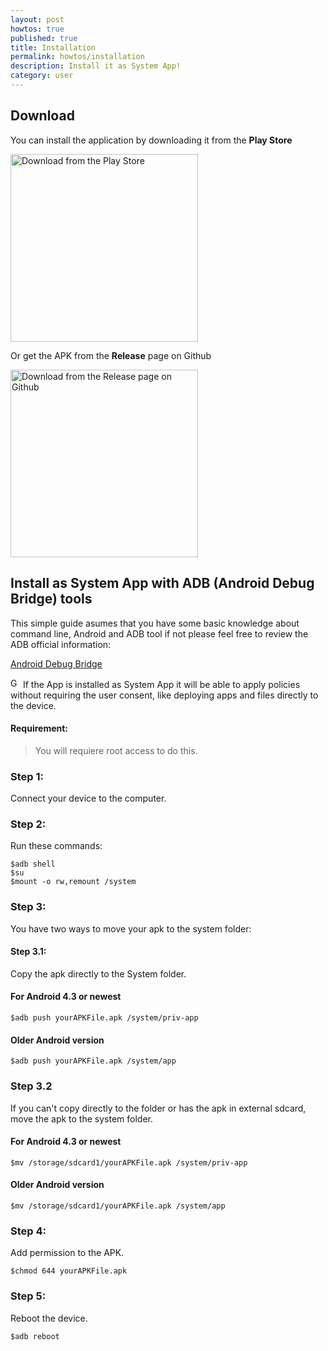 ```yaml
---
layout: post
howtos: true
published: true
title: Installation
permalink: howtos/installation
description: Install it as System App!
category: user
---
```


## Download

You can install the application by downloading it from the **Play Store**

<a href="https://play.google.com/store/apps/details?id=org.flyve.mdm.agent" target="_blank"><img src="https://user-images.githubusercontent.com/663460/26973322-4ddf78a4-4d16-11e7-8b58-4c03b4bc2490.png" width="300" alt="Download from the Play Store"></a>

<!--Or from **F-Droid**

<a href="" target="_blank"><img src="https://camo.githubusercontent.com/f9574a79e3fe61202392c44e55f0bdab261a9561/68747470733a2f2f662d64726f69642e6f72672f62616467652f6765742d69742d6f6e2e706e67" width="300" alt="Download from the F-Droid"></a>-->

Or get the APK from the **Release** page on Github

<a href="https://github.com/flyve-mdm/android-mdm-agent/releases" target="_blank"><img src="https://user-images.githubusercontent.com/663460/26973090-f8fdc986-4d14-11e7-995a-e7c5e79ed925.png" width="300" alt="Download from the Release page on Github"></a>

## Install as System App with ADB (Android Debug Bridge) tools

This simple guide asumes that you have some basic knowledge about command line, Android and ADB tool if not please feel free to review the ADB official information:

[Android Debug Bridge](https://developer.android.com/studio/command-line/adb.html?hl=es-419)

<img src="{{ '/images/picto-information.png' | absolute_url }}" alt="Good to know: " height="16px">  If the App is installed as System App it will be able to apply policies without requiring the user consent, like deploying apps and files directly to the device.

#### Requirement:

> You will requiere root access to do this.

### Step 1:

Connect your device to the computer.

### Step 2:

Run these commands:

```shell
$adb shell
$su
$mount -o rw,remount /system
```

### Step 3:

You have two ways to move your apk to the system folder:

#### Step 3.1:

Copy the apk directly to the System folder.

#### For Android 4.3 or newest

```shell
$adb push yourAPKFile.apk /system/priv-app
```

#### Older Android version

```shell
$adb push yourAPKFile.apk /system/app
```

### Step 3.2

If you can't copy directly to the folder or has the apk in external sdcard, move the apk to the system folder.

#### For Android 4.3 or newest

```shell
$mv /storage/sdcard1/yourAPKFile.apk /system/priv-app
```

#### Older Android version

```shell
$mv /storage/sdcard1/yourAPKFile.apk /system/app
```

### Step 4:

Add permission to the APK.

```shell
$chmod 644 yourAPKFile.apk
```

### Step 5:

Reboot the device.

```shell
$adb reboot
```